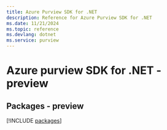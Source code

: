 ```yaml
---
title: Azure Purview SDK for .NET
description: Reference for Azure Purview SDK for .NET
ms.date: 11/21/2024
ms.topic: reference
ms.devlang: dotnet
ms.service: purview
---
```

# Azure purview SDK for .NET - preview
## Packages - preview
[!INCLUDE [packages](purview-index.md)]